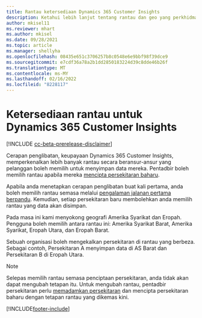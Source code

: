 ```yaml
---
title: Rantau ketersediaan Dynamics 365 Customer Insights
description: Ketahui lebih lanjut tentang rantau dan geo yang perkhidmatan digunakan.
author: mkisel11
ms.reviewer: mhart
ms.author: mkisel
ms.date: 09/28/2021
ms.topic: article
ms.manager: shellyha
ms.openlocfilehash: 08435e651c3706257b8c0548e6e9bbf98f39dce9
ms.sourcegitcommit: e7cdf36a78a2b1dd2850183224d39c8dde46b26f
ms.translationtype: MT
ms.contentlocale: ms-MY
ms.lasthandoff: 02/16/2022
ms.locfileid: "8228117"
---
```

# <a name="regional-availability-for-dynamics-365-customer-insights"></a>Ketersediaan rantau untuk Dynamics 365 Customer Insights

[!INCLUDE [cc-beta-prerelease-disclaimer](includes/cc-beta-prerelease-disclaimer.md)]

Cerapan penglibatan, keupayaan Dynamics 365 Customer Insights, memperkenalkan lebih banyak rantau secara beransur-ansur yang pelanggan boleh memilih untuk menyimpan data mereka. Pentadbir boleh memilih rantau apabila mereka [mencipta persekitaran baharu](create-new-environment.md). 

Apabila anda menetapkan cerapan penglibatan buat kali pertama, anda boleh memilih rantau semasa melalui [pengalaman jalanan pertama berpandu](quickstart.md). Kemudian, setiap persekitaran baru membolehkan anda memilih rantau yang data akan disimpan.

Pada masa ini kami menyokong geografi Amerika Syarikat dan Eropah. Pengguna boleh memilih antara rantau ini: Amerika Syarikat Barat, Amerika Syarikat, Eropah Utara, dan Eropah Barat.

Sebuah organisasi boleh mengekalkan persekitaran di rantau yang berbeza. Sebagai contoh, Persekitaran A menyimpan data di AS Barat dan Persekitaran B di Eropah Utara.

> [!NOTE]
> Selepas memilih rantau semasa penciptaan persekitaran, anda tidak akan dapat mengubah tetapan itu. Untuk mengubah rantau, pentadbir persekitaran perlu [memadamkan persekitaran](manage-environments-workspaces.md#delete-an-environment) dan mencipta persekitaran baharu dengan tetapan rantau yang dikemas kini.


[!INCLUDE[footer-include](../includes/footer-banner.md)]
